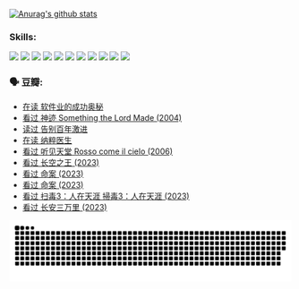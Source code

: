 
[![Anurag's github stats](https://github-readme-stats.vercel.app/api?username=w940853815)](https://github.com/anuraghazra/github-readme-stats)

### Skills:

<code><img height="32" src="https://cdn.jsdelivr.net/npm/simple-icons@v5/icons/python.svg"></code>
<code><img height="32" src="https://cdn.jsdelivr.net/npm/simple-icons@v5/icons/javascript.svg"></code>
<code><img height="32" src="https://cdn.jsdelivr.net/npm/simple-icons@v5/icons/django.svg"></code>
<code><img height="32" src="https://cdn.jsdelivr.net/npm/simple-icons@v5/icons/flask.svg"></code>
<code><img height="32" src="https://cdn.jsdelivr.net/npm/simple-icons@v5/icons/vuetify.svg"></code>
<code><img height="32" src="https://cdn.jsdelivr.net/npm/simple-icons@v5/icons/git.svg"></code>
<code><img height="32" src="https://cdn.jsdelivr.net/npm/simple-icons@v5/icons/docker.svg"></code>
<code><img height="32" src="https://cdn.jsdelivr.net/npm/simple-icons@v5/icons/postgresql.svg"></code>
<code><img height="32" src="https://cdn.jsdelivr.net/npm/simple-icons@v5/icons/elasticsearch.svg"></code>
<code><img height="32" src="https://cdn.jsdelivr.net/npm/simple-icons@v5/icons/macos.svg"></code>
<code><img height="32" src="https://cdn.jsdelivr.net/npm/simple-icons@v5/icons/linux.svg"></code>

### 🗣 豆瓣:

<!-- DOUBAN-ACTIVITIES:START -->
- [在读 软件业的成功奥秘](https://www.douban.com/people/136069238/status/4414815312/?_i=98423338)
- [看过 神迹 Something the Lord Made‎ (2004)](https://www.douban.com/people/136069238/status/4409691983/?_i=98423338)
- [读过 告别百年激进](https://www.douban.com/people/136069238/status/4406414036/?_i=98423338)
- [在读 纳粹医生](https://www.douban.com/people/136069238/status/4406413750/?_i=98423338)
- [看过 听见天堂 Rosso come il cielo‎ (2006)](https://www.douban.com/people/136069238/status/4401902014/?_i=98423338)
- [看过 长空之王‎ (2023)](https://www.douban.com/people/136069238/status/4397459053/?_i=98423338)
- [看过 命案‎ (2023)](https://www.douban.com/people/136069238/status/4395718336/?_i=98423338)
- [看过 命案‎ (2023)](https://www.douban.com/people/136069238/status/4395718257/?_i=98423338)
- [看过 扫毒3：人在天涯 掃毒3：人在天涯‎ (2023)](https://www.douban.com/people/136069238/status/4394601730/?_i=98423338)
- [看过 长安三万里‎ (2023)](https://www.douban.com/people/136069238/status/4391215935/?_i=98423338)
<!-- DOUBAN-ACTIVITIES:END -->


![Snake animation](https://raw.githubusercontent.com/w940853815/w940853815/output/github-contribution-grid-snake.svg)

<!--
**w940853815/w940853815** is a ✨ _special_ ✨ repository because its `README.md` (this file) appears on your GitHub profile.

Here are some ideas to get you started:

- 🔭 I’m currently working on ...
- 🌱 I’m currently learning ...
- 👯 I’m looking to collaborate on ...
- 🤔 I’m looking for help with ...
- 💬 Ask me about ...
- 📫 How to reach me: ...
- 😄 Pronouns: ...
- ⚡ Fun fact: ...
-->
